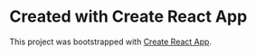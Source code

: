 # Created with Create React App

This project was bootstrapped with [Create React App](https://github.com/facebook/create-react-app).
